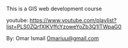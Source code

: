 This is a GIS web development course

youtube: https://www.youtube.com/playlist?list=PLS0ZQrfXlKVffcYzoweYoZb3Q1lTWpaG0

By: Omar Ismail
Omariuu@gmail.com
